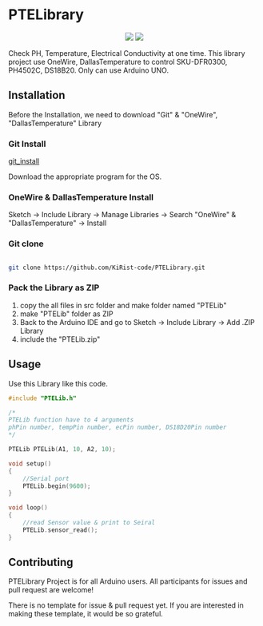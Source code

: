 # PTELibrary

</p>
    <p align="center">
        <a href="https://github.com/KiRist-code/PTELibrary/graphs/contributors" alt="Contributors">
            <img src="https://img.shields.io/github/contributors/KiRist-code/PTELibrary" /></a>
        <a href="https://github.com/KiRist-code/PTELibrary/pulse" alt="Activity">
            <img src="https://img.shields.io/github/commit-activity/t/KiRist-code/PTELibrary" /></a>
    </p>
</p>

Check PH, Temperature, Electrical Conductivity at one time.
This library project use OneWire, DallasTemperature to control SKU-DFR0300, PH4502C, DS18B20.
Only can use Arduino UNO.

## Installation

Before the Installation, we need to download "Git" & "OneWire", "DallasTemperature" Library

### Git Install

[git_install](https://git-scm.com/downloads)

Download the appropriate program for the OS.

### OneWire & DallasTemperature Install

Sketch -> Include Library -> Manage Libraries -> Search "OneWire" & "DallasTemperature" -> Install

### Git clone

```bash

git clone https://github.com/KiRist-code/PTELibrary.git

```

### Pack the Library as ZIP

1. copy the all files in src folder and make folder named "PTELib"
2. make "PTELib" folder as ZIP
3. Back to the Arduino IDE and go to Sketch -> Include Library -> Add .ZIP Library
4. include the "PTELib.zip"

## Usage

Use this Library like this code.

```ino
#include "PTELib.h"

/*
PTELib function have to 4 arguments
phPin number, tempPin number, ecPin number, DS18D20Pin number
*/

PTELib PTELib(A1, 10, A2, 10);

void setup()
{
    //Serial port
    PTELib.begin(9600);
}

void loop()
{
    //read Sensor value & print to Seiral
    PTELib.sensor_read();
}
```

## Contributing

PTELibrary Project is for all Arduino users. All participants for issues and pull request are welcome!

There is no template for issue & pull request yet. If you are interested in making these template, it would be so grateful.
